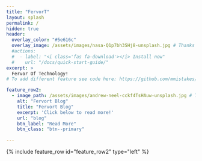 ```yaml
---
title: "FervorT"
layout: splash
permalink: /
hidden: true
header:
  overlay_color: "#5e616c"
  overlay_image: /assets/images/nasa-Q1p7bh3SHj8-unsplash.jpg # Thanks https://unsplash.com/ for providing images
  #actions:
  #  - label: "<i class='fas fa-download'></i> Install now"
  #    url: "/docs/quick-start-guide/"
excerpt: >
  Fervor Of Technology!
# To add different feature see code here: https://github.com/mmistakes/minimal-mistakes/blob/master/docs/_pages/splash-page.md

feature_row2:
  - image_path: /assets/images/andrew-neel-cckf4TsHAuw-unsplash.jpg # Thanks https://unsplash.com/ for providing images
    alt: "Fervort Blog"
    title: "Fervort Blog"
    excerpt: 'Click below to read more!'
    url: "blog"
    btn_label: "Read More"
    btn_class: "btn--primary"

---
```


{% include feature_row id="feature_row2" type="left" %}